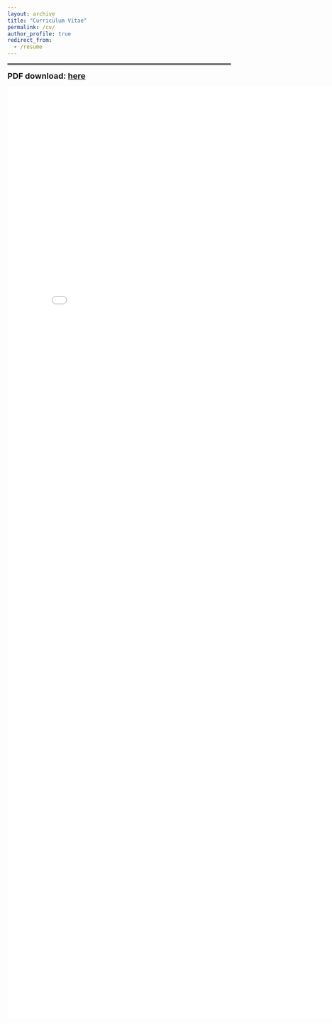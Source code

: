 ```yaml
---
layout: archive
title: "Curriculum Vitae"
permalink: /cv/
author_profile: true
redirect_from:
  - /resume
---
```


<!--{% include base_path %}-->

<hr style="height:4px; background-color: #696969;">

<font size="4"><b>PDF download: <a href="../files/Harris_CV_July_2025.pdf">here</a></b></font> 

<embed src="../files/Harris_CV_July_2025.pdf" width="800px" height="2100px"/>
